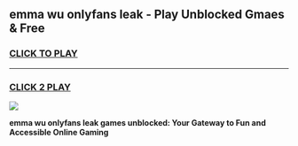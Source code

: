 
## emma wu onlyfans leak - Play Unblocked Gmaes & Free
<h3>
<a href="https://premium.freeplayer.one?title=emma_wu_onlyfans_leak&ref=19F">CLICK TO PLAY</a></h3>
<hr>

<h3>
<a href="https://premium.freeplayer.one?title=emma_wu_onlyfans_leak&ref=19F">CLICK 2 PLAY</a>
  
</h3>

<a href="https://premium.freeplayer.one?title=emma_wu_onlyfans_leak&ref=19F/"><img src="https://clearcache.store/games.png"></a>


**emma wu onlyfans leak games unblocked: Your Gateway to Fun and Accessible Online Gaming**
